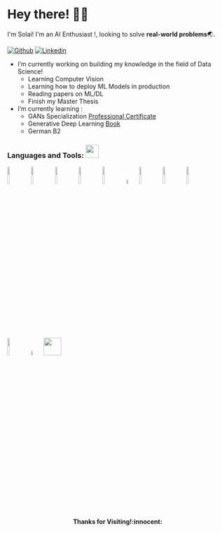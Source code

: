 <!-- Greeting -->
# Hey there! :wave::smiley:

<!--Introduction -->
I'm Solai! I'm an AI Enthusiast !, looking to solve **real-world problems**:earth_asia:. 

<!-- Your badges
You can use the website to generate badges: https://shields.io/
-->

[![Github](https://img.shields.io/badge/-Github-333?style=flat&logo=Github&logoColor=white)](https://github.com/msv19)
[![Linkedin](https://img.shields.io/badge/-LinkedIn-blue?style=flat&logo=Linkedin&logoColor=white)](https://www.linkedin.com/in/solaivenkatesan)

- I’m currently working on building my knowledge in the field of Data Science!
  - Learning Computer Vision
  - Learning how to deploy ML Models in production
  - Reading papers on ML/DL
  - Finish my Master Thesis
- I’m currently learning : 
  - GANs Specialization [Professional Certificate](https://www.coursera.org/specializations/generative-adversarial-networks-gans?)
  - Generative Deep Learning [Book](https://www.oreilly.com/library/view/generative-deep-learning/9781492041931/)
  - German B2 
### Languages and Tools: <img src="https://media.giphy.com/media/WUlplcMpOCEmTGBtBW/giphy.gif" width="30">
<p> 
 <!-- icons -->
<code><img width="10%" src="https://www.vectorlogo.zone/logos/python/python-ar21.svg"></code>
  <code><img width="10%" src="https://www.vectorlogo.zone/logos/numpy/numpy-ar21.svg"></code>
  <code><img width="10%" src="https://www.vectorlogo.zone/logos/pytorch/pytorch-ar21.svg"></code>
  <code><img width="10%" src="https://www.vectorlogo.zone/logos/tensorflow/tensorflow-ar21.svg"></code>
  <code><img width="10%" src="https://www.vectorlogo.zone/logos/jupyter/jupyter-ar21.svg"></code>
  <code><img width="5%" src="https://www.vectorlogo.zone/logos/usepanda/usepanda-icon.svg"></code>
  <code><img width="10%" src="https://www.vectorlogo.zone/logos/mysql/mysql-ar21.svg"></code>
  <code><img width="10%" src="https://www.vectorlogo.zone/logos/microsoft_azure/microsoft_azure-ar21.svg"></code>
  <code><img width="10%" src="https://www.vectorlogo.zone/logos/git-scm/git-scm-ar21.svg"></code>
  <code><img width="10%" src="https://www.vectorlogo.zone/logos/visualstudio_code/visualstudio_code-ar21.svg"></code>
  <code><img width="5%" src="https://www.vectorlogo.zone/logos/r-project/r-project-icon.svg"></code>
  <code><a href = "https://www.jetbrains.com/pycharm/"><img height="40" src="https://resources.jetbrains.com/storage/products/pycharm/img/meta/pycharm_logo_300x300.png"></a></code>
</p>

<h4 align="center"> Thanks for Visiting!:innocent:</h4>

 
<!---
msv19/msv19 is a ✨ special ✨ repository because its `README.md` (this file) appears on your GitHub profile.
You can click the Preview link to take a look at your changes.
--->
